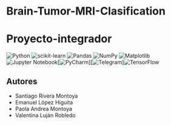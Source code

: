 # Brain-Tumor-MRI-Clasification

# Proyecto-integrador

![Python](https://img.shields.io/badge/python-3670A0?style=for-the-badge&logo=python&logoColor=ffdd54) ![scikit-learn](https://img.shields.io/badge/scikit--learn-%23F7931E.svg?style=for-the-badge&logo=scikit-learn&logoColor=white) ![Pandas](https://img.shields.io/badge/pandas-%23150458.svg?style=for-the-badge&logo=pandas&logoColor=white) ![NumPy](https://img.shields.io/badge/numpy-%23013243.svg?style=for-the-badge&logo=numpy&logoColor=white) ![Matplotlib](https://img.shields.io/badge/Matplotlib-%23ffffff.svg?style=for-the-badge&logo=Matplotlib&logoColor=black) ![Jupyter Notebook](https://img.shields.io/badge/jupyter-%23FA0F00.svg?style=for-the-badge&logo=jupyter&logoColor=white)[![PyCharm](https://img.shields.io/badge/PyCharm-000?logo=pycharm&logoColor=fff)][![Telegram](https://img.shields.io/badge/Telegram-2CA5E0?logo=telegram&logoColor=white)]![TensorFlow](https://img.shields.io/badge/TensorFlow-FF6F00?style=for-the-badge&logo=tensorflow&logoColor=white)



## Autores

- Santiago Rivera Montoya
- Emanuel López Higuita
- Paola Andrea Montoya
- Valentina Luján Robledo
